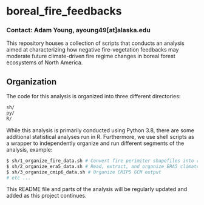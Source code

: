 # boreal_fire_feedbacks

### Contact: Adam Young, ayoung49[at]alaska.edu

This repository houses a collection of scripts that conducts an analysis aimed at characterizing how negative fire-vegetation feedbacks may moderate future climate-driven fire regime changes in boreal forest ecosystems of North America.

## Organization

The code for this analysis is organized into three different directories:

```bash
sh/
py/
R/
```

While this analysis is primarily conducted using Python 3.8, there are some additional statistical analyses run in R. Furthermore, we use shell scripts as a wrapper to independently organize and run different segments of the analysis, example:

 ```bash
$ sh/1_organize_fire_data.sh # Convert fire perimiter shapefiles into raster datasets
$ sh/2_organize_era5_data.sh # Read, extract, and organize ERA5 climate data
$ sh/3_organize_cmip6_data.sh # Organize CMIP5 GCM output
# etc ...
```

This README file and parts of the analysis will be regularly updated and added as this project
continues.

